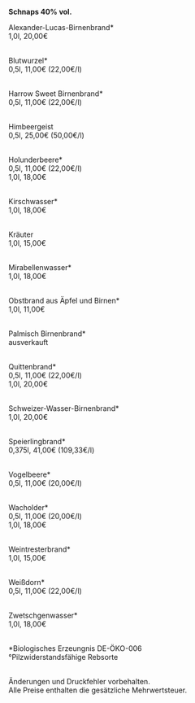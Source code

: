 **Schnaps 40% vol.**

Alexander-Lucas-Birnenbrand*\
1,0l, 20,00€\
<br>

Blutwurzel*\
0,5l, 11,00€ (22,00€/l)\
<br>

Harrow Sweet Birnenbrand*\
0,5l, 11,00€ (22,00€/l)\
<br>

Himbeergeist\
0,5l, 25,00€ (50,00€/l)\
<br>

Holunderbeere*\
0,5l, 11,00€ (22,00€/l)\
1,0l, 18,00€\
<br>

Kirschwasser*\
1,0l, 18,00€\
<br>

Kräuter\
1,0l, 15,00€\
<br>

Mirabellenwasser*\
1,0l, 18,00€\
<br>

Obstbrand aus Äpfel und Birnen*\
1,0l, 11,00€\
<br>

Palmisch Birnenbrand*\
ausverkauft\
<br>

Quittenbrand*\
0,5l, 11,00€ (22,00€/l)\
1,0l, 20,00€\
<br>

Schweizer-Wasser-Birnenbrand*\
1,0l, 20,00€\
<br>

Speierlingbrand*\
0,375l, 41,00€ (109,33€/l)\
<br>

Vogelbeere*\
0,5l, 11,00€ (20,00€/l)\
<br>

Wacholder*\
0,5l, 11,00€ (20,00€/l)\
1,0l, 18,00€\
<br>

Weintresterbrand*\
1,0l, 15,00€\
<br>

Weißdorn*\
0,5l, 11,00€ (22,00€/l)\
<br>

Zwetschgenwasser*\
1,0l, 18,00€\
<br>

\*Biologisches Erzeungnis DE-ÖKO-006\
°Pilzwiderstandsfähige Rebsorte\
<br>

Änderungen und Druckfehler vorbehalten.\
Alle Preise enthalten die gesätzliche Mehrwertsteuer.
